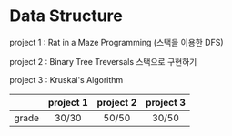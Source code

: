 # Data Structure

project 1 : Rat in a Maze Programming (스택을 이용한 DFS)

project 2 : Binary Tree Treversals 스택으로 구현하기

project 3 : Kruskal's Algorithm

|       | project 1 | project 2 | project 3 |
| :---: | :-------: | :-------: | :-------: |
| grade |   30/30   |   50/50   |   30/50   |
